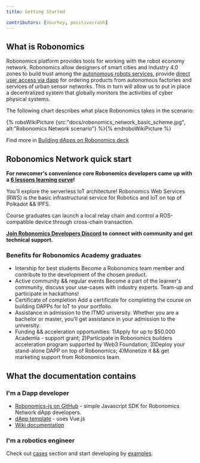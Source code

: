 ```yaml
---
title: Getting Started

contributors: [Vourhey, positivecrash]
---
```


## What is Robonomics

Robonomics platform provides tools for working with the robot economy network. Robonomics allow designers of smart cities and industry 4.0 zones to build trust among the [autonomous robots services](/docs/glossary#cyber-physical-system), provide [direct user access via dapp](/docs/glossary#dapp) for ordering products from autonomous factories and services of urban sensor networks. This in turn will allow us to put in place a decentralized system that globally monitors the activities of cyber physical systems.

The following chart describes what place Robonomics takes in the scenario:

{% roboWikiPicture {src:"docs/robonomics_network_basic_scheme.jpg", alt:"Robonomics Network scenario"} %}{% endroboWikiPicture %}

Find more in [Building dApps on Robonomics deck](https://gateway.pinata.cloud/ipfs/QmNNdLG3vuTsJtZtNByWaDTKRYPcBZSZcsJ1FY6rTYCixQ/Robonomics_keypoint_March_2021.pdf)

## Robonomics Network quick start
**For newcomer's convenience core Robonomics developers came up with a [6 lessons learning curve](/docs/wschool2021-intro/)!**

You'll explore the serverless IoT architecture! Robonomics Web Services (RWS) is the basic infrastructural service for Robotics and IoT on top of Polkadot && IPFS.

Course graduates can launch a local relay chain and control a ROS-compatible device through cross-chain transaction.

**[Join Robonomics Developers Discord](https://discord.gg/jTxqGeF5Qy) to connect with community and get technical support.**

### Benefits for Robonomics Academy graduates
- Intership for best students   Become a Robonomics team member and contribute to the development of the chosen product.
- Active community && regular events   Become a part of the learner's community, discuss your use-cases with industry experts. Team-up and participate in hackathons!
- Certificate of completion   Add a certificate for completing the course on building DAPPs for IoT to your portfolio.
- Assistance in admission to the ITMO university. Whether you are a bachelor or master, you'll get assistance in your admission to the university.
- Funding && acceleration opportunities: 1)Apply for up to $50.000 Academia - support grant; 2)Participate in Robonomics builders acceleration program supported by Web3 Foundation; 3)Deploy your stand-alone DAPP on top of Robonomics; 4)Monetize it && get marketing support from Robonomics team.


## What the documentation contains

### I'm a Dapp developer

- [Robonomics-js on GitHub](https://github.com/airalab/robonomics-js) - simple Javascript SDK for Robonomics Network dApp developers.
- [dApp template](https://github.com/airalab/vue-dapp-robonomics-template) - uses Vue.js
- [Wiki documentation](/docs/robonomics-js/)

### I'm a robotics engineer

Check out [cases](/docs/iot-sensors-connectivity/) section and start developing by [examples](/docs/agent-development-examples).

